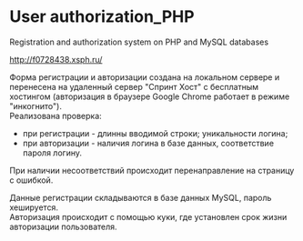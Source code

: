 # User authorization_PHP
Registration and authorization system on PHP and MySQL databases

http://f0728438.xsph.ru/

Форма регистрации и авторизации создана на локальном сервере и перенесена на удаленный сервер "Спринт Хост" с  бесплатным хостингом (авторизация в браузере Google Chrome работает в режиме "инкогнито").  
 Реализована проверка:  
   - при регистрации - длинны вводимой строки; уникальности логина;   
   - при авторизации - наличия логина в базе данных, соответствие пароля логину. 
        
При наличии несоответствий происходит перенаправление на страницу с ошибкой. 

Данные регистрации складываются в базе данных MySQL, пароль хешируется.    
Авторизация происходит с помощью куки, где установлен срок жизни авторизации пользователя.     
